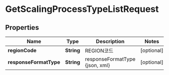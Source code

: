 
# GetScalingProcessTypeListRequest

## Properties
Name | Type | Description | Notes
------------ | ------------- | ------------- | -------------
**regionCode** | **String** | REGION코드 |  [optional]
**responseFormatType** | **String** | responseFormatType {json, xml} |  [optional]



